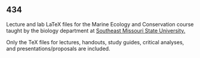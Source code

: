 ## 434

Lecture and lab LaTeX files for the Marine Ecology and Conservation course taught by the biology department at [Southeast Missouri State University.](http://www.semo.edu/biology/)

Only the TeX files for lectures, handouts, study guides, critical analyses, and presentations/proposals are included. 
